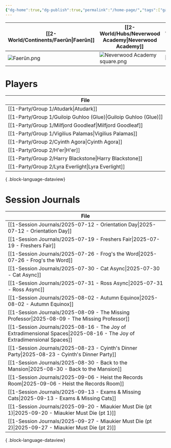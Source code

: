 ```yaml
---
{"dg-home":true,"dg-publish":true,"permalink":"/home-page/","tags":["gardenEntry"],"dgPassFrontmatter":true,"updated":"2025-09-28T19:37:08.000+01:00"}
---
```



| **[[2-World/Continents/Faerûn\|Faerûn]]**  | **[[2-World/Hubs/Neverwood Academy\|Neverwood Academy]]**         | **[[2-World/Groups/Cohort of 1508\|Cohort of 1508]]** | **[[1-Party/Group 1/Group 1\|Group 1]]**  | **[[1-Party/Group 2/Group 2\|Group 2]]**  |
| --------------- | --------------------------------- | ---------------------- | ---------------- | ---------------- |
| ![Faerûn.png](/img/user/z_Assets/Maps/Faer%C3%BBn.png) | ![Neverwood Academy square.png](/img/user/z_Assets/Neverwood%20Academy%20square.png) | ![class of 1508.png](/img/user/z_Assets/classLogos/class%20of%201508.png) | ![Group 1.png](/img/user/z_Assets/character_art/Players/Group%201.png) | ![group 2.png](/img/user/z_Assets/character_art/Players/Group%202.png) |

# Players
| File                                                                |
| ------------------------------------------------------------------- |
| [[1-Party/Group 1/Atudark\|Atudark]]                             |
| [[1-Party/Group 1/Guiloip Guhloo (Glue)\|Guiloip Guhloo (Glue)]] |
| [[1-Party/Group 1/Milfjord Goodleaf\|Milfjord Goodleaf]]         |
| [[1-Party/Group 1/Vigilius Palamas\|Vigilius Palamas]]           |
| [[1-Party/Group 2/Cyinth Agora\|Cyinth Agora]]                   |
| [[1-Party/Group 2/H'er\|H'er]]                                   |
| [[1-Party/Group 2/Harry Blackstone\|Harry Blackstone]]           |
| [[1-Party/Group 2/Lyra Everlight\|Lyra Everlight]]               |

{ .block-language-dataview}

# Session Journals
| File                                                                                                                       |
| -------------------------------------------------------------------------------------------------------------------------- |
| [[1-Session Journals/2025-07-12 - Orientation Day\|2025-07-12 - Orientation Day]]                                       |
| [[1-Session Journals/2025-07-19 - Freshers Fair\|2025-07-19 - Freshers Fair]]                                           |
| [[1-Session Journals/2025-07-26 - Frog's the Word\|2025-07-26 - Frog's the Word]]                                       |
| [[1-Session Journals/2025-07-30 - Cat Async\|2025-07-30 - Cat Async]]                                                   |
| [[1-Session Journals/2025-07-31 - Ross Async\|2025-07-31 - Ross Async]]                                                 |
| [[1-Session Journals/2025-08-02 - Autumn Equinox\|2025-08-02 - Autumn Equinox]]                                         |
| [[1-Session Journals/2025-08-09 - The Missing Professor\|2025-08-09 - The Missing Professor]]                           |
| [[1-Session Journals/2025-08-16 - The Joy of Extradimensional Spaces\|2025-08-16 - The Joy of Extradimensional Spaces]] |
| [[1-Session Journals/2025-08-23 - Cyinth's Dinner Party\|2025-08-23 - Cyinth's Dinner Party]]                           |
| [[1-Session Journals/2025-08-30 - Back to the Mansion\|2025-08-30 - Back to the Mansion]]                               |
| [[1-Session Journals/2025-09-06 - Heist the Records Room\|2025-09-06 - Heist the Records Room]]                         |
| [[1-Session Journals/2025-09-13 - Exams & Missing Cats\|2025-09-13 - Exams & Missing Cats]]                             |
| [[1-Session Journals/2025-09-20 - Miaukier Must Die (pt 1)\|2025-09-20 - Miaukier Must Die (pt 1)]]                     |
| [[1-Session Journals/2025-09-27 - Miaukier Must Die (pt 2)\|2025-09-27 - Miaukier Must Die (pt 2)]]                     |

{ .block-language-dataview}